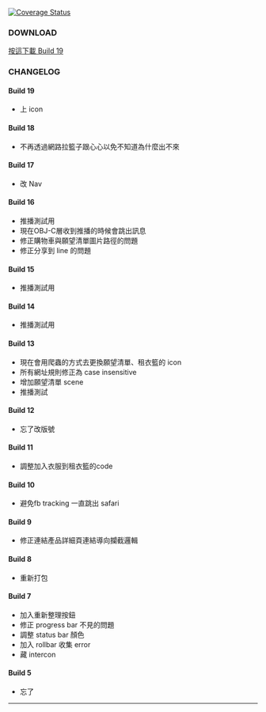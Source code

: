 [![Coverage Status](https://coveralls.io/repos/github/e39a562r/AmazeLeanRelease/badge.svg?branch=master)](https://coveralls.io/github/e39a562r/AmazeLeanRelease?branch=master)

### DOWNLOAD
<a href='itms-services://?action=download-manifest&url=https://kamigami.e39a562r.tw/public/amaze/19/manifest.plist'> 按這下載 Build 19 </a>

### CHANGELOG

#### Build 19
- 上 icon

#### Build 18
- 不再透過網路拉籃子跟心心以免不知道為什麼出不來

#### Build 17
- 改 Nav

#### Build 16
- 推播測試用
- 現在OBJ-C層收到推播的時候會跳出訊息
- 修正購物車與願望清單圖片路徑的問題
- 修正分享到 line 的問題

#### Build 15
- 推播測試用

#### Build 14
- 推播測試用

#### Build 13
- 現在會用爬蟲的方式去更換願望清單、租衣籃的 icon
- 所有網址規則修正為 case insensitive
- 增加願望清單 scene
- 推播測試

#### Build 12
- 忘了改版號

#### Build 11
- 調整加入衣服到租衣籃的code

#### Build 10
- 避免fb tracking 一直跳出 safari

#### Build 9
- 修正連結產品詳細頁連結導向攔截邏輯

#### Build 8
- 重新打包

#### Build 7
- 加入重新整理按鈕
- 修正 progress bar 不見的問題
- 調整 status bar 顏色
- 加入 rollbar 收集 error
- 藏 intercon

#### Build 5
- 忘了

---

